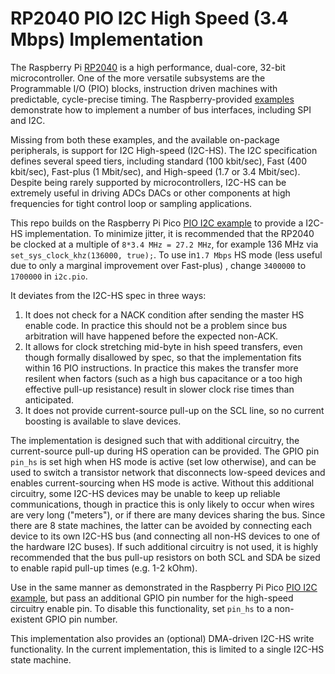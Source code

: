 # RP2040 PIO I2C High Speed (3.4 Mbps) Implementation

The Raspberry Pi [RP2040](https://www.raspberrypi.com/products/rp2040/) is a high performance, dual-core, 32-bit microcontroller. One of the more versatile subsystems are the Programmable I/O (PIO) blocks, instruction driven machines with predictable, cycle-precise timing. The Raspberry-provided [examples](https://github.com/raspberrypi/pico-examples/tree/master/pio) demonstrate how to implement a number of bus interfaces, including SPI and I2C. 

Missing from both these examples, and the available on-package peripherals, is support for I2C High-speed (I2C-HS). The I2C specification defines several speed tiers, including standard (100 kbit/sec), Fast (400 kbit/sec), Fast-plus (1 Mbit/sec), and High-speed (1.7 or 3.4 Mbit/sec). Despite being rarely supported by microcontrollers, I2C-HS can be extremely useful in driving ADCs DACs or other components at high frequencies for tight control loop or sampling applications.

This repo builds on the Raspberry Pi Pico [PIO I2C example](https://github.com/raspberrypi/pico-examples/tree/master/pio/i2c) to provide a I2C-HS implementation. To minimize jitter, it is recommended that the RP2040 be clocked at a multiple of `8*3.4 MHz = 27.2 MHz`, for example 136 MHz via `set_sys_clock_khz(136000, true);`. To use in`1.7 Mbps` HS mode  (less useful due to only a marginal improvement over Fast-plus) , change `3400000` to `1700000` in `i2c.pio`.

It deviates from the I2C-HS spec in three ways:
1. It does not check for a NACK condition after sending the master HS enable code. In practice this should not be a problem since bus arbitration will have happened before the expected non-ACK.
2. It allows for clock stretching mid-byte in hish speed transfers, even though formally disallowed by spec, so that the implementation fits within 16 PIO instructions. In practice this makes the transfer more resilent when factors (such as a high bus capacitance or a too high effective pull-up resistance) result in slower clock rise times than anticipated.
3. It does not provide current-source pull-up on the SCL line, so no current boosting is available to slave devices.

The implementation is designed such that with additional circuitry, the current-source pull-up during HS operation can be provided. The GPIO pin `pin_hs` is set high when HS mode is active (set low otherwise), and can be used to switch a transistor network that disconnects low-speed devices and enables current-sourcing when HS mode is active. Without this additional circuitry, some I2C-HS devices may be unable to keep up reliable communications, though in practice this is only likely to occur when wires are very long ("meters"), or if there are many devices sharing the bus. Since there are 8 state machines, the latter can be avoided by connecting each device to its own I2C-HS bus (and connecting all non-HS devices to one of the hardware I2C buses). If such additional circuitry is not used, it is highly recommended that the bus pull-up resistors on both SCL and SDA be sized to enable rapid pull-up times (e.g. 1-2 kOhm).

Use in the same manner as demonstrated in the Raspberry Pi Pico [PIO I2C example](https://github.com/raspberrypi/pico-examples/tree/master/pio/i2c), but pass an additional GPIO pin number for the high-speed circuitry enable pin. To disable this functionality, set `pin_hs` to a non-existent GPIO pin number.

This implementation also provides an (optional) DMA-driven I2C-HS write functionality. In the current implementation, this is limited to a single I2C-HS state machine.
